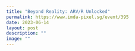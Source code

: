 ```yaml
---
title: "Beyond Reality: ARV/R Unlocked"
permalink: https://www.imda-pixel.sg/event/395
date: 2023-06-14
layout: post
description: ""
image: ""
---
```

